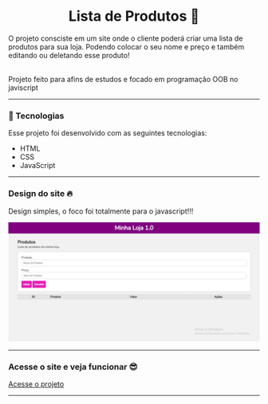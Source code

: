 
<h1 align="center">Lista de Produtos 📜 </h1>

<p>O projeto consciste em um site onde o cliente poderá criar uma lista de produtos para sua loja. Podendo colocar o seu nome e preço e também editando ou deletando esse produto!</p>
<br>
Projeto feito para afins de estudos e focado em programação OOB no javiscript
<hr>

### 🚀 Tecnologias

Esse projeto foi desenvolvido com as seguintes tecnologias:

- HTML 
- CSS
- JavaScript 
<hr>

### Design do site 🔥
<p>Design simples, o foco foi totalmente para o javascript!!!<p>

![Alt text](<tela do site.png>)
<hr>

### Acesse o site e veja funcionar 😎
<a href="https://gabriell0610.github.io/ListaDeProdutos/" target="_blank">Acesse o projeto</a>
<hr>









